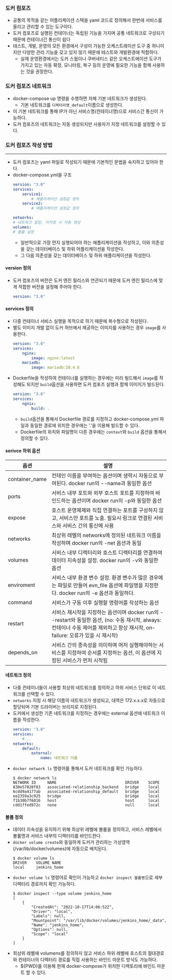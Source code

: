 
### 도커 컴포즈
- 공통의 목적을 같는 어플리케이션 스택을 yaml 코드로 정의해서 한번에 서비스를 올리고 관리할 수 있는 도구이다.
- 도커 컴포즈로 실행된 컨테이너는 독립된 기능을 가지며 공통 네트워크로 구성되기 때문에 컨테이너간 통신이 쉽다
- 테스트, 개발, 운영의 모든 환경에서 구성이 가능한 오케스트레이션 도구 중 하니이지만 다양한 관리 기능을 갖고 있지 않기 때문에 테스트와 개발환경에 적합하다.
  - 실제 운영환경에서는 도커 스웜이나 쿠버네티스 같은 오케스트에이션 도구가 가지고 있는 자동 확장, 모니터링, 복구 등의 운영에 필요한 기능을 함께 사용하는 것을 권장한다.

### 도커 컴포즈 네트워크
- docker-compose up 명령을 수행하면 자체 기본 네트워크가 생성된다.
  - 기본 네트워크를 `디렉터리명_default`이름으로 생성한다.
- 이 기본 네트워크를 통해 IP가 아닌 서비스명(컨테이너명)으로 서비스간 통신이 가능하다.
- 도커 컴포즈의 네트워크는 자동 생성되지만 사용자가 지정 네트워크를 설정할 수 있다.

### 도커 컴포즈 작성 방법
---
- 도커 컴포즈는 yaml 파일로 작성되기 때문에 기본적인 문법을 숙지하고 있어야 한다.
- docker-compose.yml을 구조
    ```yml
    version: "3.0"
    services:
        service1:
            # 애플리케이션 설정값 정의
        service2:
            # 애플리케이션 설정값 정의 

    networks:
    # 네트워크 설정, 미지정 시 자동 생성
    volumes:
    # 볼륨 설정
    ```
    - 일반적으로 가장 먼지 실행되어야 하는 애플리케이션을 작성하고, 이와 의존성을 갖는 데이터베이스 및 하위 어플리케이션을 작성한다.
    - 그 다음 의존성을 갖는 데이터베이스 및 하위 애플리케이션을 작성한다.
#### version 정의
- 도커 컴포즈의 버전은 도커 엔진 릴리스와 연관되기 때문에 도커 엔진 릴리스에 맞게 적합한 버전을 설정해 주어야 한다.
    ```yml
    version: "3.0"
    ```
#### services 정의
- 다중 컨테이너 서비스 실행을 목적으로 하기 때문에 복수형으로 작성된다.
- 별도 이미지 개발 없이 도커 허브에서 제공하는 이미지를 사용하는 경우 `image`를 사용한다.
    ```yml
    version: "3.0"
    services:
        nginx:
            image: nginx:latest
        mariadb:
            image: mariadb:10.4.6
    ```
- Dockerfile을 작성하여 컨테이너를 실행하는 경우에는 미리 빌드해서 `image`를 작성해도 되지만 `build`옵션을 사용하면 도커 컴포즈 실행과 함께 이미지가 빌드된다.
    ```yml
    version: "3.0"
    services:
        ngnix:
            build: .
    ```
    - `build`옵션을 통해서 Dockerfile 경로를 지정하고 docker-compose.yml 파일과 동일한 경로에 위치한 경우에는 '.'을 이용해 빌드할 수 있다.
    - Dockerfile의 위치와 파일명이 다른 경우에는 `context`와 `build` 옵션을 통해서 정의할 수 있다.
#### serivce 하위 옵션
|옵션|설명|
|---|---|
|container_name|컨테인 이름을 부여하는 옵션이며 생략시 자동으로 부여된다. docker run의 --name과 동일한 옵션|
|ports|서비스 내부 포트와 외부 호스트 포트를 지정하여 바인드하는 옵션이며 docker run의 -p와 동일한 옵션|
|expose|호스트 운영체제와 직접 연결하는 포트를 구성하지 않고, 서비스만 포트를 노출. 필요시 링크로 연결된 서비스와 서비스 간의 통신에 사용|
|networks|최상위 레벨의 networks에 정의된 네트워크 이름을 작성하며 docker run의 -net 옵션과 동일|
|volumes|서비스 내부 디렉터리와 호스트 디렉터리를 연결하여 데이터 지속성을 설정. docker run의 -v와 동일한 옵션|
|enviroment|서비스 내부 환경 변수 설정. 환경 변수가 많은 경우에는 파일로 만들어 evn_file 옵션에 파일명을 지정한다. docker run의 -e 옵션과 동일하다.|
|command|서비스가 구동 이후 실행할 명령어를 작성하는 옵션|
|restart|서비스 재시작을 지정하는 옵션이며 docker run의 --restart와 동일한 옵션, (no: 수동 재시작, always: 컨테이너 수동 제어를 제외하고 항상 재시작, on-failure: 오류가 있을 시 재시작)|
|depends_on|서비스 간의 종속성을 의미하며 머저 실행해야하는 서비스를 지정하여 순서를 지정하는 옵션, 이 옵션에 지정된 서비스가 먼저 시작됨|

#### 네트워크 정의
- 다중 컨테이너들이 사용할 최상위 네트워크를 정의하고 하위 서비스 단위로 이 네트워크를 선택할 수 있다.
- `networks` 지정 시 해당 이름의 네트워크가 생성되고, 대역은 172.x.x.x로 자동으로 할당되며 기본 드라이버는 브리지로 지정된다.
- 도커에서 생성한 기존 네트워크를 지정하는 경우에는 external 옵션에 네트워크 이름을 작성한다.
    ```yml
    version: "3.0"
    services:
        #...
    networks:
        default:
            external:
                name: 네트워크 이름
    ```
- `docker network ls` 명령어를 통해서 도커 네트워크를 확인 가능하다.
    ```commandline
    $ docker network ls
    NETWORK ID     NAME                              DRIVER    SCOPE
    830e57820f83   associated-relationship_backend   bridge    local
    6cdd9a4177ab   associated-relationship_default   bridge    local
    ee2359a3c925   bridge                            bridge    local
    f1b30b7f6016   host                              host      local
    cdd1ffed972c   none                              null      local
    ```
#### 볼륨 정의
- 데이터 지속성을 유지하기 위해 최상위 레벨에 볼륨을 정의하고, 서비스 레벨에서 볼륨명과 서비스 내부의 디렉터리를 바인드한다.
- `docker volume create`와 동일하게 도커거 관리하는 가상영역(/var/lib/docker/volumes)에 자동으로 배치된다.
    ```commandline
    $ docker volume ls
    DRIVER    VOLUME NAME
    local     jenkins_home
    ```
- `docker volume ls` 명령어로 확인이 가능하고 `docker inspect 볼륨명`으로 세부 디렉터리 경로까지 확인 가능하다.
    ```commandline
    $ docker inspect --type volume jenkins_home
    [
        {
            "CreatedAt": "2022-10-17T14:06:52Z",
            "Driver": "local",
            "Labels": null,
            "Mountpoint": "/var/lib/docker/volumes/jenkins_home/_data",
            "Name": "jenkins_home",
            "Options": null,
            "Scope": "local"
        }
    ]    
    ```
- 최상위 레벨에 volumens를 정의하지 않고 서비스 하위 레벨에 호스트의 절대경로와 컨테이너의 디렉터리 경로를 직접 사용하는 바인드 마운트 방식도 가능하다.
  - ${PWD}를 이용해 현재 docker-compose가 위치한 디렉토리에 바인드 마운트 할 수 있다.